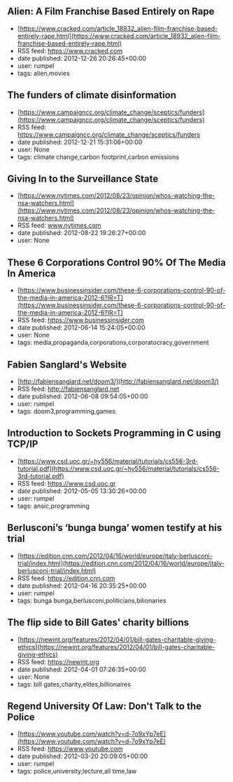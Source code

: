 ## Alien: A Film Franchise Based Entirely on Rape
 - [https://www.cracked.com/article_18932_alien-film-franchise-based-entirely-rape.html](https://www.cracked.com/article_18932_alien-film-franchise-based-entirely-rape.html)
 - RSS feed: https://www.cracked.com
 - date published: 2012-12-26 20:26:45+00:00
 - user: rumpel
 - tags: alien,movies


## The funders of climate disinformation
 - [https://www.campaigncc.org/climate_change/sceptics/funders](https://www.campaigncc.org/climate_change/sceptics/funders)
 - RSS feed: https://www.campaigncc.org/climate_change/sceptics/funders
 - date published: 2012-12-21 15:31:06+00:00
 - user: None
 - tags: climate change,carbon footprint,carbon emissions


## Giving In to the Surveillance State
 - [https://www.nytimes.com/2012/08/23/opinion/whos-watching-the-nsa-watchers.html](https://www.nytimes.com/2012/08/23/opinion/whos-watching-the-nsa-watchers.html)
 - RSS feed: www.nytimes.com
 - date published: 2012-08-22 19:26:27+00:00
 - user: None


## These 6 Corporations Control 90% Of The Media In America
 - [https://www.businessinsider.com/these-6-corporations-control-90-of-the-media-in-america-2012-6?IR=T](https://www.businessinsider.com/these-6-corporations-control-90-of-the-media-in-america-2012-6?IR=T)
 - RSS feed: https://www.businessinsider.com
 - date published: 2012-06-14 15:24:05+00:00
 - user: None
 - tags: media,propaganda,corporations,corporatocracy,government


## Fabien Sanglard's Website
 - [http://fabiensanglard.net/doom3/](http://fabiensanglard.net/doom3/)
 - RSS feed: http://fabiensanglard.net
 - date published: 2012-06-08 09:54:05+00:00
 - user: rumpel
 - tags: doom3,programming,games


## Introduction to Sockets Programming in C using TCP/IP
 - [https://www.csd.uoc.gr/~hy556/material/tutorials/cs556-3rd-tutorial.pdf](https://www.csd.uoc.gr/~hy556/material/tutorials/cs556-3rd-tutorial.pdf)
 - RSS feed: https://www.csd.uoc.gr
 - date published: 2012-05-05 13:30:26+00:00
 - user: rumpel
 - tags: ansic,programming


## Berlusconi’s ‘bunga bunga’ women testify at his trial
 - [https://edition.cnn.com/2012/04/16/world/europe/italy-berlusconi-trial/index.html](https://edition.cnn.com/2012/04/16/world/europe/italy-berlusconi-trial/index.html)
 - RSS feed: https://edition.cnn.com
 - date published: 2012-04-16 20:35:25+00:00
 - user: rumpel
 - tags: bunga bunga,berlusconi,politicians,bilionaries


## The flip side to Bill Gates' charity billions
 - [https://newint.org/features/2012/04/01/bill-gates-charitable-giving-ethics](https://newint.org/features/2012/04/01/bill-gates-charitable-giving-ethics)
 - RSS feed: https://newint.org
 - date published: 2012-04-01 07:26:35+00:00
 - user: None
 - tags: bill gates,charity,elites,billionaires


## Regend University Of Law: Don't Talk to the Police
 - [https://www.youtube.com/watch?v=d-7o9xYp7eE](https://www.youtube.com/watch?v=d-7o9xYp7eE)
 - RSS feed: https://www.youtube.com
 - date published: 2012-03-20 20:09:05+00:00
 - user: rumpel
 - tags: police,university,lecture,all time,law

